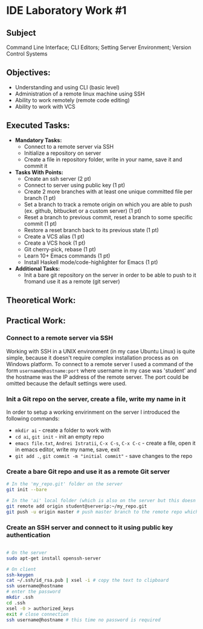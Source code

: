 # IDE Laboratory Work #1

## Subject

Command Line Interface; CLI Editors; Setting Server Environment; Version Control Systems

## Objectives:
  - Understanding and using CLI (basic level)
  - Administration of a remote linux machine using SSH
  - Ability to work remotely (remote code editing)
  - Ability to work with VCS

## Executed Tasks:
  - **Mandatory Tasks:**
    - Connect to a remote server via SSH
    - Initialize a repository on server
    - Create a file in repository folder, write in your name, save it and commit it
  - **Tasks With Points:**
    - Create an ssh server (2 pt)
    - Connect to server using public key (1 pt)
    - Create 2 more branches with at least one unique committed file per branch (1 pt)
    - Set a branch to track a remote origin on which you are able to push (ex. github, bitbucket or a custom server) (1 pt)
    - Reset a branch to previous commit, reset a branch to some specific commit (1 pt)
    - Restore a reset branch back to its previous state (1 pt)
    - Create a VCS alias (1 pt)
    - Create a VCS hook (1 pt)
    - Git cherry-pick, rebase (1 pt)
    - Learn 10+ Emacs commands (1 pt)
    - Install Haskell mode/code-highlighter for Emacs (1 pt)
  - **Additional Tasks:**
    - Init a bare git repository on the server in order to be able to push to it fromand use it as a remote (git server)


## Theoretical Work:



## Practical Work:

### Connect to a remote server via SSH

Working with SSH in a UNIX environment (in my case Ubuntu Linux) is quite simple, because it doesn't require complex installation process as on Windows platform. To connect to a remote server I used a command of the form `username@hostname:port` where username in my case was 'student' and the hostname was the IP address of the remote server. The port could be omitted because the default settings were used.

### Init a Git repo on the server, create a file, write my name in it

In order to setup a working envirinment on the server I introduced the following commands:

* `mkdir ai` - create a folder to work with
* `cd ai`, `git init` - init an empty repo
* `emacs file.txt`, `Andrei Istratii`, `C-x C-s`, `C-x C-c` - create a file, open it in emacs editor, write my name, save, exit
* `git add .`, `git commit -m "initial commit"` - save changes to the repo

### Create a bare Git repo and use it as a remote Git server

``` sh
# In the 'my_repo.git' folder on the server 
git init --bare

# In the 'ai' local folder (which is also on the server but this doesn't matter)
git remote add origin student@serverip:~/my_repo.git
git push -u origin master # push master branch to the remote repo which is actually on the same machine

```


### Create an SSH server and connect to it using public key authentication

``` sh

# On the server
sudo apt-get install openssh-server

# On client
ssh-keygen
cat ~/.ssh/id_rsa.pub | xsel -i # copy the text to clipboard
ssh username@hostname
# enter the password
mkdir .ssh
cd .ssh
xsel -0 > authorized_keys
exit # close connection
ssh username@hostname # this time no password is required

```




